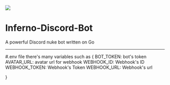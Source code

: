 <img src="https://media.discordapp.net/attachments/1109426745012142081/1183350870079971449/IMG_9567.png?ex=65880461&is=65758f61&hm=44475ba2ed4ff3a5e0a01e530660de151736d11b3038d632fbb672e66a0bd8cf&=&format=webp&quality=lossless&width=1202&height=657">

# Inferno-Discord-Bot
A powerful Discord nuke bot written on Go
<hr>

#.env file
there's many variables such as {
    BOT_TOKEN: bot's token
    AVATAR_URL: avatar url for webhook
    WEBHOOK_ID: Webhook's ID
    WEBHOOK_TOKEN: Webhook's Token
    WEBHOOK_URL: Webhook's url

}
